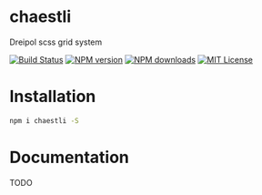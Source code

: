 # chaestli
Dreipol scss grid system

[![Build Status][travis-image]][travis-url]
[![NPM version][npm-version-image]][npm-url]
[![NPM downloads][npm-downloads-image]][npm-url]
[![MIT License][license-image]][license-url]

# Installation

```bash
npm i chaestli -S
```

# Documentation

TODO


[travis-image]:https://img.shields.io/travis/dreipol/chaestli.svg?style=flat-square
[travis-url]:https://travis-ci.org/dreipol/chaestli

[license-image]:http://img.shields.io/badge/license-MIT-000000.svg?style=flat-square
[license-url]:LICENSE

[npm-version-image]:http://img.shields.io/npm/v/chaestli.svg?style=flat-square
[npm-downloads-image]:http://img.shields.io/npm/dm/chaestli.svg?style=flat-square
[npm-url]:https://npmjs.org/package/chaestli
